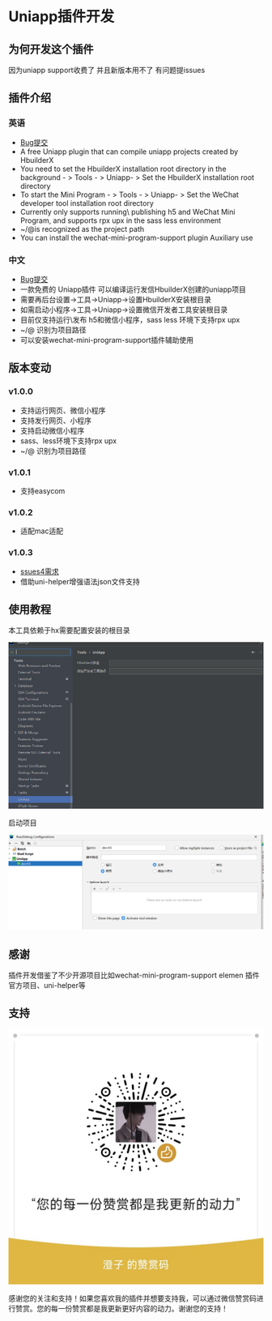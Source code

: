 # Uniapp插件开发

## 为何开发这个插件

因为uniapp support收费了 并且新版本用不了 有问题提issues

## 插件介绍

### 英语

- [Bug提交](https://github.com/lqc520/uniapp-plugin/issues)
- A free Uniapp plugin that can compile uniapp projects created by HbuilderX
- You need to set the HbuilderX installation root directory in the background - > Tools - > Uniapp- > Set the HbuilderX installation root directory
- To start the Mini Program - > Tools - > Uniapp- > Set the WeChat developer tool installation root directory
- Currently only supports running\ publishing h5 and WeChat Mini Program, and supports rpx upx in the sass less environment
- ~/@is recognized as the project path
- You can install the wechat-mini-program-support plugin Auxiliary use

### 中文

- [Bug提交](https://github.com/lqc520/uniapp-plugin/issues)
- 一款免费的 Uniapp插件 可以编译运行发信HbuilderX创建的uniapp项目
- 需要再后台设置->工具->Uniapp->设置HbuilderX安装根目录
- 如需启动小程序->工具->Uniapp->设置微信开发者工具安装根目录
- 目前仅支持运行\发布 h5和微信小程序，sass less 环境下支持rpx upx
- ~/@ 识别为项目路径
- 可以安装wechat-mini-program-support插件辅助使用

## 版本变动

### v1.0.0

- 支持运行网页、微信小程序
- 支持发行网页、小程序
- 支持启动微信小程序
- sass、less环境下支持rpx upx
- ~/@ 识别为项目路径

### v1.0.1

- 支持easycom

### v1.0.2

- 适配mac适配

### v1.0.3

- [ssues4需求](https://github.com/lqc520/uniapp-plugin/issues/4)
- 借助uni-helper增强语法json文件支持

## 使用教程

本工具依赖于hx需要配置安装的根目录

![image-20230408181904355](https://raw.githubusercontent.com/lqc520/uniapp-plugin/main/img/image-20230408181904355.png)

启动项目

![1681358169857](https://raw.githubusercontent.com/lqc520/uniapp-plugin/main/img/1681358169857.png)

## 感谢

插件开发借鉴了不少开源项目比如wechat-mini-program-support elemen 插件官方项目、uni-helper等



## 支持

![1681358169857](https://raw.githubusercontent.com/lqc520/uniapp-plugin/main/img/zs.jpg)

感谢您的关注和支持！如果您喜欢我的插件并想要支持我，可以通过微信赞赏码进行赞赏。您的每一份赞赏都是我更新更好内容的动力。谢谢您的支持！
